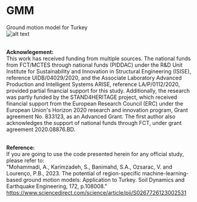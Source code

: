 # GMM
Ground motion model for Turkey
\
![alt text](https://stand4heritage.org/wp-content/uploads/s4h-logo2.svg)

\
__Acknowlegement:__
\
This work has received funding from multiple sources. The national funds from FCT/MCTES through national funds (PIDDAC) under the R&D Unit Institute for Sustainability and Innovation in Structural Engineering (ISISE), reference UIDB/04029/2020, and the Associate Laboratory Advanced Production and Intelligent Systems ARISE, reference LA/P/0112/2020, provided partial financial support for this study. Additionally, the research was partly funded by the STAND4HERITAGE project, which received financial support from the European Research Council (ERC) under the European Union's Horizon 2020 research and innovation program, Grant agreement No. 833123, as an Advanced Grant. The first author also acknowledges the support of national funds through FCT, under grant agreement 2020.08876.BD.


\
__Reference:__
\
If you are going to use the code presented herein for any official study, please refer to:
\
"Mohammadi, A., Karimzadeh, S., Banimahd, S.A., Ozsarac, V. and Lourenço, P.B., 2023. The potential of region-specific machine-learning-based ground motion models: Application to Turkey. Soil Dynamics and Earthquake Engineering, 172, p.108008."
\
https://www.sciencedirect.com/science/article/pii/S0267726123002531


